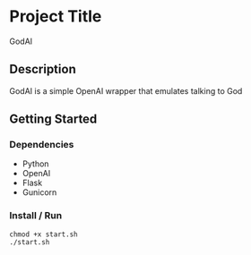 # Project Title

GodAI

## Description

GodAI is a simple OpenAI wrapper that emulates talking to God

## Getting Started

### Dependencies

* Python
* OpenAI
* Flask
* Gunicorn

### Install / Run
```
chmod +x start.sh
./start.sh
```


